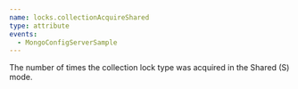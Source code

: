 ```yaml
---
name: locks.collectionAcquireShared
type: attribute
events:
  - MongoConfigServerSample
---
```


The number of times the collection lock type was acquired in the Shared (S) mode.